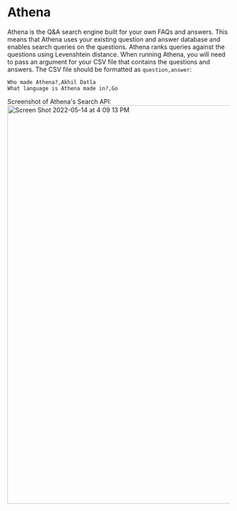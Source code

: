 # Athena
Athena is the Q&A search engine built for your own FAQs and answers. This means that Athena uses your existing question and answer database and enables search queries on the questions. Athena ranks queries against the questions using Levenshtein distance. When running Athena, you will need to pass an argument for your CSV file that contains the questions and answers. The CSV file should be formatted as `question,answer`: 

```
Who made Athena?,Akhil Datla
What language is Athena made in?,Go
```
Screenshot of Athena's Search API:
<img width="903" alt="Screen Shot 2022-05-14 at 4 09 13 PM" src="https://user-images.githubusercontent.com/66145155/168450857-cf086f0e-65b6-4a63-83cc-64ee5b741b6f.png">
